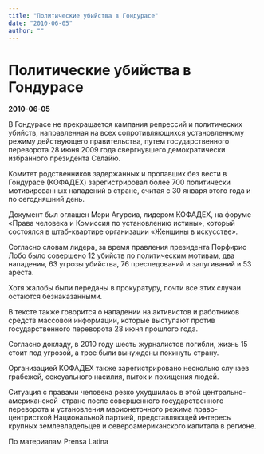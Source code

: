 ```yaml
---
title: "Политические убийства в Гондурасе"
date: "2010-06-05"
author: ""
---
```


# Политические убийства в Гондурасе

**2010-06-05** 

В Гондурасе не прекращается кампания репрессий и политических убийств, направленная на всех сопротивляющихся установленному режиму действующего правительства, путем государственного переворота  28 июня 2009 года свергнувшего демократически избранного президента Селайю.  

Комитет родственников задержанных и пропавших без вести в Гондурасе (КОФАДЕХ) зарегистрировал более 700 политически мотивированных нападений в стране, считая с 30 января этого года и по сегодняшний день.

Документ был оглашен Мэри Агурсиа, лидером КОФАДЕХ, на форуме «Права человека и Комиссия по установлению истины», который состоялся в штаб-квартире организации «Женщины в искусстве».

Согласно словам лидера, за время правления президента Порфирио Лобо было совершено 12 убийств по политическим мотивам, два нападения, 63 угрозы убийства, 76 преследований и запугиваний и 53 ареста.

Хотя жалобы были переданы в прокуратуру, почти все этих случаи остаются безнаказанными. 

 

 В тексте также говорится о нападении на активистов и работников средств массовой информации, которые выступают против государственного переворота 28 июня прошлого года.

Согласно докладу, в 2010 году шесть журналистов погибли, жизнь 15 стоит под угрозой, а трое были вынуждены покинуть страну.

Организацией КОФАДЕХ также зарегистрировано несколько случаев грабежей, сексуального насилия, пыток и похищения людей.

Ситуация с правами человека резко ухудшилась в этой центрально-американской  стране после совершенного государственного переворота и установления марионеточного режима право-центристкой Национальной партией, представляющей интересы крупных землевладельцев и североамериканского капитала в регионе.

По материалам Prensa Latina